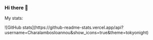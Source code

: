 ### Hi there 👋


<p>My stats: </p>
![GitHub stats](https://github-readme-stats.vercel.app/api?username=CharalambosIoannou&show_icons=true&theme=tokyonight)
